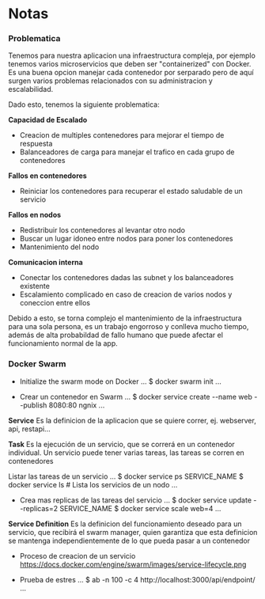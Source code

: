 # Notas

### Problematica

Tenemos para nuestra aplicacion una infraestructura compleja, por ejemplo tenemos 
varios microservicios que deben ser "containerized" con Docker. Es una buena opcion manejar cada
contenedor por serparado pero de aquí surgen varios problemas relacionados con su 
administracion y escalabilidad. 

Dado esto, tenemos la siguiente problematica:

**Capacidad de Escalado**
- Creacion de multiples contenedores para mejorar el tiempo de respuesta
- Balanceadores de carga para manejar el trafico en cada grupo de contenedores

**Fallos en contenedores**
- Reiniciar los contenedores para recuperar el estado saludable de un servicio

**Fallos en nodos**
- Redistribuir los contenedores al levantar otro nodo
- Buscar un lugar idoneo entre nodos para poner los contenedores
- Mantenimiento del nodo

**Comunicacion interna**
- Conectar los contenedores dadas las subnet y los balanceadores existente
- Escalamiento complicado en caso de creacion de varios nodos y coneccion entre ellos

Debido a esto, se torna complejo el mantenimiento de la infraestructura para 
una sola persona, es un trabajo engorroso y conlleva mucho tiempo, además de alta
probabildad de fallo humano que puede afectar el funcionamiento normal de la app.


### Docker Swarm

- Initialize the swarm mode on Docker
...
$ docker swarm init
...

- Crear un contenedor en Swarm
...
$ docker service create --name web --publish 8080:80 ngnix 
...

**Service**
Es la definicion de la aplicacion que se quiere correr, ej. webserver, api, restapi...

**Task**
Es la ejecución de un servicio, que se correrá en un contenedor individual.
Un servicio puede tener varias tareas, las tareas se corren en contenedores

Listar las tareas de un servicio
...
$ docker service ps SERVICE_NAME
$ docker service ls # Lista los servicios de un nodo 
...

- Crea mas replicas de las tareas del servicio
...
$ docker service update --replicas=2 SERVICE_NAME
$ docker service scale web=4
...

**Service Definition**
Es la definicion del funcionamiento deseado para un servicio, que recibirá el 
swarm manager, quien garantiza que esta definicion se mantenga independientemente
de lo que pueda pasar a un contenedor

- Proceso de creacion de un servicio 
https://docs.docker.com/engine/swarm/images/service-lifecycle.png

- Prueba de estres 
...
$ ab -n 100 -c 4 http://localhost:3000/api/endpoint/
...

